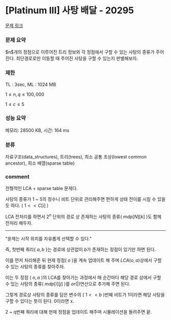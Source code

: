 
# [Platinum III] 사탕 배달 - 20295

[문제 링크](https://www.acmicpc.net/problem/20295)

### 문제 요약

<p> $n$개의 정점으로 이루어진 트리 정보와 각 정점에서 구할 수 있는 사탕의 종류가 주어진다. 최단경로로만 이동할 때 주어진 사탕을 구할 수 있는지 판별해보자. </p>

### 제한

TL : 3sec, ML : 1024 MB

$1 ≤ n, q ≤ 100,000$

$1 ≤ c ≤ 5$

### 성능 요약

메모리: 28500 KB, 시간: 164 ms

### 분류

자료구조(data_structures), 트리(trees), 최소 공통 조상(lowest common ancestor), 희소 배열(sparse table)

### comment

전형적인 LCA + sparse table 문제다.

사탕의 종류가 1 ~ 5의 정수니 비트 단위로 관리해주면 편하게 상태 전이를 시킬 수 있을 듯 하다. ( $1 << C[i]$ )

LCA 전처리를 하면서 $2^n$ 단위의 경로 상 존재하는 사탕의 종류( $mdp[N][k]$ )도 함께 전처리 해두자.

-----------------------------------------------------------------------------------------------------------------------------------------------------------------------

"윤제는 시작 위치를 자유롭게 선택할 수 있다."

즉, 첫번째 쿼리{ $a, b$ }는 경로에 상관없이 $b$가 존재하는 정점이 있기만 하면 된다.

이를 먼저 처리해준 뒤 현재 정점( $o$ )을 계속 업데이트 해 주며 $LCA(o, a)$상에서 구할 수 있는 사탕의 종류를 찾아주자.

이는 두 정점 ( $o, a$ )의 LCA를 찾아가는 과정에서 매 순간마다 해당 경로 상에서 구할 수 있는 사탕의 종류( $mdp[i][j]$ )를 $or(|)$연산으로 추가해 주면 된다.

그렇게 경로상 사탕의 종류를 담은 변수의 ( $1 << b$ )번째 비트가 1이라면 해당 사탕을 구할 수 있다는 뜻이 된다. 0이라면 x.

2 ~ q번째 쿼리에 대해 현재 정점을 업데이트 해주며 시뮬레이션을 돌려주면 끝.
